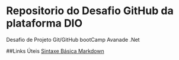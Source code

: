 # Repositorio do Desafio GitHub da plataforma DIO 
Desafio de Projeto Git/GitHub bootCamp Avanade .Net

##Links Úteis
[Sintaxe Básica Markdown](https://markdownguide.org/basic-syntax/)
